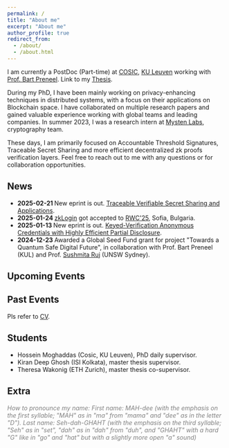 ```yaml
---
permalink: /
title: "About me"
excerpt: "About me"
author_profile: true
redirect_from: 
  - /about/
  - /about.html
---
```


I am currently a PostDoc (Part-time) at [COSIC](https://www.esat.kuleuven.be/cosic/), [KU Leuven](https://www.kuleuven.be/kuleuven) working with [Prof. Bart Preneel](https://www.esat.kuleuven.be/cosic/people/bart-preneel/). Link to my [Thesis](../files/thesis_final_version.pdf).

During my PhD, I have been mainly working on privacy-enhancing techniques in distributed systems, with a focus on their applications on Blockchain space. I have collaborated on multiple research papers and gained valuable experience working with global teams and leading companies. In summer 2023, I was a research intern at [Mysten Labs](https://mystenlabs.com/), cryptography team.

These days, I am primarily focused on Accountable Threshold Signatures, Traceable Secret Sharing and more efficient decentralized zk proofs verification layers.
Feel free to reach out to me with any questions or for collaboration opportunities.

News
------
- <b> 2025-02-21 </b> New eprint is out. [Traceable Verifiable Secret Sharing and Applications](publication/2025-02-21).
- <b> 2025-01-24 </b> [zkLogin](https://arxiv.org/pdf/2401.11735) got accepted to [RWC'25](https://rwc.iacr.org/2025/), Sofia, Bulgaria.
- <b> 2025-01-13 </b> New eprint is out. [Keyed-Verification Anonymous Credentials with Highly Efficient Partial Disclosure](publication/2025-01-13).
- <b> 2024-12-23 </b> Awarded a Global Seed Fund grant for project "Towards a Quantum Safe Digital Future", in collaboration with Prof. Bart Preneel (KUL) and Prof. [Sushmita Ruj](https://research.unsw.edu.au/people/dr-sushmita-ruj-0) (UNSW Sydney).

Upcoming Events
------


Past Events
------
Pls refer to [CV](cv/).


Students
------
- Hossein Moghaddas (Cosic, KU Leuven), PhD daily supervisor.
- Kiran Deep Ghosh (ISI Kolkata), master thesis supervisor.
- Theresa Wakonig (ETH Zurich), master thesis co-supervisor.

Extra
------
<span style="color: gray;">*How to pronounce my name: First name: MAH-dee (with the emphasis on the first syllable; "MAH" as in "ma" from "mama" and "dee" as in the letter "D"). Last name: Seh-dah-GHAHT (with the emphasis on the third syllable; "Seh" as in "set", "dah" as in "dah" from "duh", and "GHAHT" with a hard "G" like in "go" and "hat" but with a slightly more open "a" sound)*</span>